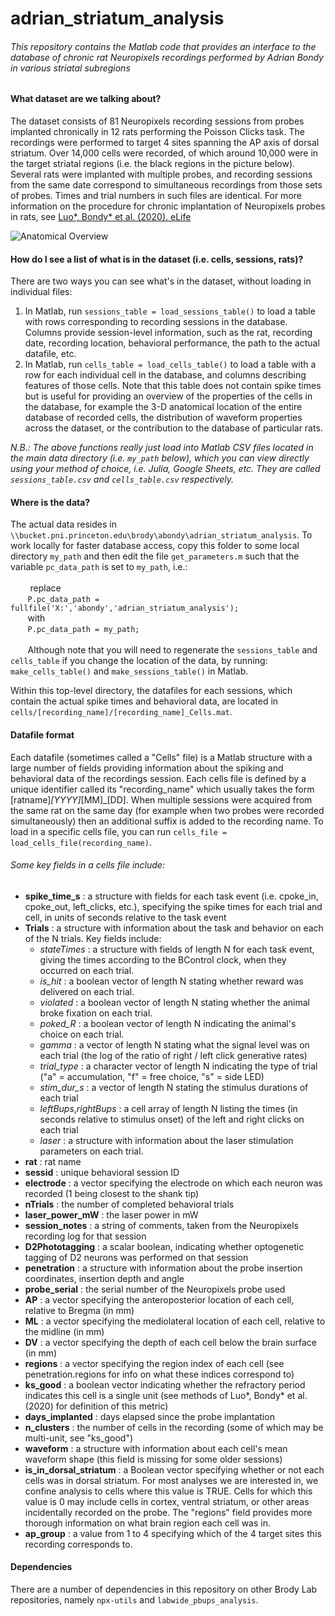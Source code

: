 # __adrian_striatum_analysis__
###### *This repository contains the Matlab code that provides an interface to the database of chronic rat Neuropixels recordings performed by Adrian Bondy in various striatal subregions*

#### What dataset are we talking about?
The dataset consists of 81 Neuropixels recording sessions from probes implanted chronically in 12 rats performing the Poisson Clicks task. The recordings were performed to target 4 sites spanning the AP axis of dorsal striatum. Over 14,000 cells were recorded, of which around 10,000 were in the target striatal regions (i.e. the black regions in the picture below). Several rats were implanted with multiple probes, and recording sessions from the same date correspond to simultaneous recordings from those sets of probes. Times and trial numbers in such files are identical. For more information on the procedure for chronic implantation of Neuropixels probes in rats, see [Luo*, Bondy* et al. (2020). eLife](https://elifesciences.org/articles/59716)

![Anatomical Overview](https://github.com/Brody-Lab/adrian_striatum_analysis/images/anatomical_overview.png)

#### How do I see a list of what is in the dataset (i.e. cells, sessions, rats)?
There are two ways you can see what's in the dataset, without loading in individual files:
  1. In Matlab, run `sessions_table = load_sessions_table()` to load a table with rows corresponding to recording sessions in the database. Columns provide session-level information, such as the rat, recording date, recording location, behavioral performance, the path to the actual datafile, etc.
  2. In Matlab, run `cells_table = load_cells_table()` to load a table with a row for each individual cell in the database, and columns describing features of those cells. Note that this table does not contain spike times but is useful for providing an overview of the properties of the cells in the database, for example the 3-D anatomical location of the entire database of recorded cells, the distribution of waveform properties across the dataset, or the contribution to the database of particular rats.

  *N.B.: The above functions really just load into Matlab CSV files located in the main data directory (i.e. `my_path` below), which you can view directly using your method of choice, i.e. Julia, Google Sheets, etc. They are called `sessions_table.csv` and `cells_table.csv` respectively.*

#### Where is the data?

  The actual data resides in `\\bucket.pni.princeton.edu\brody\abondy\adrian_striatum_analysis`. To work locally for faster database access, copy this folder to some local directory `my_path` and then edit the file `get_parameters.m` such that the variable `pc_data_path` is set to `my_path`, i.e.:<br><br>
  &nbsp;&nbsp;&nbsp;&nbsp;&nbsp;&nbsp;&nbsp;
          replace <br>
          &nbsp;&nbsp;&nbsp;&nbsp;&nbsp;&nbsp;&nbsp;`P.pc_data_path = fullfile('X:','abondy','adrian_striatum_analysis');` <br>
          &nbsp;&nbsp;&nbsp;&nbsp;&nbsp;&nbsp;&nbsp;with<br>
          &nbsp;&nbsp;&nbsp;&nbsp;&nbsp;&nbsp;&nbsp;`P.pc_data_path = my_path;`<br><br>
          &nbsp;&nbsp;&nbsp;&nbsp;&nbsp;&nbsp;&nbsp;Although note that you will need to regenerate the `sessions_table` and `cells_table` if you change the location of the data, by running: `make_cells_table()` and `make_sessions_table()` in Matlab.



  Within this top-level directory, the datafiles for each sessions, which contain the actual spike times and behavioral data, are located in `cells/[recording_name]/[recording_name]_Cells.mat`. 

#### Datafile format
Each datafile (sometimes called a "Cells" file) is a Matlab structure with a large number of fields providing information about the spiking and behavioral data of the recordings session. Each cells file is defined by a unique identifier called its "recording_name" which usually takes the form [ratname]_[YYYY]_[MM]_[DD]. When multiple sessions were acquired from the same rat on the same day (for example when two probes were recorded simultaneously) then an additional suffix is added to the recording name. To load in a specific cells file, you can run `cells_file = load_cells_file(recording_name)`. 
###### _Some key fields in a cells file include:_
- __spike_time_s__ : a structure with fields for each task event (i.e. cpoke_in, cpoke_out, left_clicks, etc.), specifying the spike times for each trial and cell, in units of seconds relative to the task event
- __Trials__ : a structure with information about the task and behavior on each of the N trials. Key fields include:
  - *stateTimes* : a structure with fields of length N for each task event, giving the times according to the BControl clock, when they occurred on each trial.
  - *is_hit* : a boolean vector of length N stating whether reward was delivered on each trial.
  - *violated* : a boolean vector of length N stating whether the animal broke fixation on each trial.
  - *poked_R* : a boolean vector of length N indicating the animal's choice on each trial.
  - *gamma* : a vector of length N stating what the signal level was on each trial (the log of the ratio of right / left click generative rates)
  - *trial_type* : a character vector of length N indicating the type of trial ("a" = accumulation, "f" = free choice, "s" = side LED)      
  - *stim_dur_s* : a vector of length N stating the stimulus durations of each trial
  - *leftBups*,*rightBups* : a cell array of length N listing the times (in seconds relative to stimulus onset) of the left and right clicks on each trial
  - *laser* : a structure with information about the laser stimulation parameters on each trial.
- __rat__ : rat name
- __sessid__ : unique behavioral session ID
- __electrode__ : a vector specifying the electrode on which each neuron was recorded (1 being closest to the shank tip)
- __nTrials__ : the number of completed behavioral trials
- __laser_power_mW__ : the laser power in mW
- __session_notes__ : a string of comments, taken from the Neuropixels recording log for that session
- __D2Phototagging__ : a scalar boolean, indicating whether optogenetic tagging of D2 neurons was performed on that session
- __penetration__ : a structure with information about the probe insertion coordinates, insertion depth and angle
- __probe_serial__ : the serial number of the Neuropixels probe used
- __AP__ : a vector specifying the anteroposterior location of each cell, relative to Bregma (in mm)
- __ML__ : a vector specifying the mediolateral location of each cell, relative to the midline (in mm)
- __DV__ : a vector specifying the depth of each cell below the brain surface (in mm)
- __regions__ : a vector specifying the region index of each cell (see penetration.regions for info on what these indices correspond to)
- __ks_good__ : a boolean vector indicating whether the refractory period indicates this cell is a single unit (see methods of Luo\*, Bondy\* et al. (2020) for definition of this metric)
- __days_implanted__ : days elapsed since the probe implantation
- __n_clusters__ : the number of cells in the recording (some of which may be multi-unit, see "ks_good")
- __waveform__ : a structure with information about each cell's mean waveform shape (this field is missing for some older sessions)
- __is_in_dorsal_striatum__ : a Boolean vector specifying whether or not each cells was in dorsal striatum. For most analyses we are interested in, we confine analysis to cells where this value is TRUE. Cells for which this value is 0 may include cells in cortex, ventral striatum, or other areas incidentally recorded on the probe. The "regions" field provides more thorough information on what brain region each cell was in.
- __ap_group__ : a value from 1 to 4 specifying which of the 4 target sites this recording corresponds to.


#### Dependencies
There are a number of dependencies in this repository on other Brody Lab repositories, namely `npx-utils` and `labwide_pbups_analysis`.
